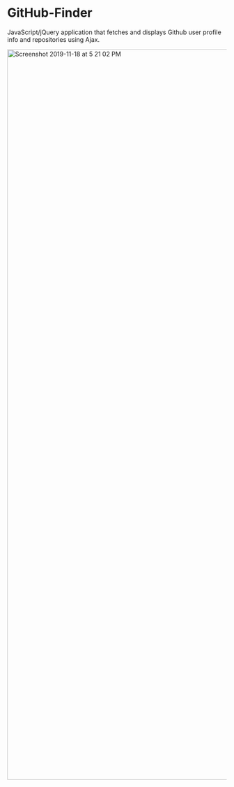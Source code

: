 # GitHub-Finder
JavaScript/jQuery application that fetches and displays Github user profile info and repositories using Ajax.

<img width="1675" alt="Screenshot 2019-11-18 at 5 21 02 PM" src="https://user-images.githubusercontent.com/20187025/69050399-ffcf4f00-0a27-11ea-9520-a937d09aec64.png">
